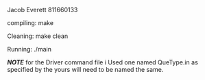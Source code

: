 Jacob Everett
811660133

compiling:
make

Cleaning:
make clean

Running:
./main

***NOTE***
for the Driver command file i Used one named
QueType.in as specified by the  yours will need to be named the same.